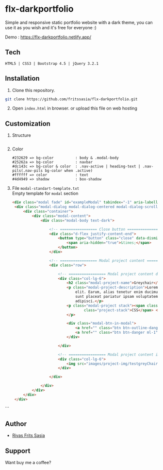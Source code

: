# flx-darkportfolio
<!-- ![flx-darkportfolio](https://github.com/fritssasia/flx-darkportfolio/blob/master/screenshot-preview.png?raw=true) -->

Simple and responsive static portfolio website with a dark theme,
you can use it as you wish and it's free for everyone :)

Demo : https://flx-darkportfolio.netlify.app/

## Tech
```
HTML5 | CSS3 | Bootstrap 4.5 | jQuery 3.2.1
```
## Installation
1. Clone this repository.
```bash
git clone https://github.com/fritssasia/flx-darkportfolio.git
```
2. Open ```index.html``` in browser.
   or upload this file on web hosting

## Customization
1. Structure
   ```
   
   ```

2. Color
   ```
   #232629 => bg-color          : body & .modal-body
   #25262a => bg-color          : navbar
   #dc143c => bg-color & color  : .nav-active | heading-text | .nav-pils(.nav-pils bg-color when .active)
   #ffffff => color             : text
   #4d4949 => shadow            : box-shadow
   ```
   

3. File ```modal-standart-template.txt```<br>
   Empty template for ```modal``` section
   ```html
   <div class="modal fade" id="exampleModal" tabindex="-1" aria-labelledby="exampleModalLabel" aria-hidden="true">
    <div class="modal-dialog modal-dialog-centered modal-dialog-scrollable modal-xl">
        <div class="container">
            <div class="modal-content">
                <div class="modal-body text-dark">

                    <!-- ================= Close button ================= -->
                    <div class="d-flex justify-content-end">
                        <button type="button" class="close" data-dismiss="modal" aria-label="Close">
                            <span aria-hidden="true">&times;</span>
                        </button>
                    </div>

                    <!-- ================= Modal project content ================= -->
                    <div class="row">

                        <!-- ================= Modal project content description ================= -->
                        <div class="col-lg-6">
                            <h2 class="modal-project-name">Greychair</h2>
                            <p class="modal-project-description">Lorem ipsum dolor sit amet consectetur adipisicing
                                elit. Earum, alias tenetur enim ducimus quod expedita sequi, nesciunt necessitatibus
                                sunt placeat pariatur ipsam voluptatem, rem totam corporis et dolor tempore
                                adipisci.</p>
                            <p class="modal-project stack"><span class="project-stack">HTML</span> <span
                                    class="project-stack">CSS</span> <span class="project-stack">Bootstrap</span>
                            </p>

                            <div class="modal-btn-in-modal">
                                <a href="" class="btn btn-outline-danger">Demo</a>
                                <a href="" class="btn btn-danger ml-1">Github</a>
                            </div>

                        </div>

                        <!-- ================= Modal project content images ================= -->
                        <div class="col-lg-6">
                            <img src="images/project-img/testgreyChair.png" alt="" class="img-fluid">
                        </div>

                    </div>

                </div>
            </div>
        </div>
    </div>
</div>
   ```

## Author
* [Rivas Frits Sasia](https://www.facebook.com/fritslx)

## Support
Want buy me a coffee?